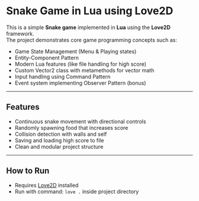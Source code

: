 # Snake Game in Lua using Love2D

This is a simple **Snake game** implemented in **Lua** using the **Love2D** framework.  
The project demonstrates core game programming concepts such as:

- Game State Management (Menu & Playing states)  
- Entity-Component Pattern  
- Modern Lua features (like file handling for high score)  
- Custom Vector2 class with metamethods for vector math  
- Input handling using Command Pattern  
- Event system implementing Observer Pattern (bonus)

---

## Features

- Continuous snake movement with directional controls  
- Randomly spawning food that increases score  
- Collision detection with walls and self  
- Saving and loading high score to file  
- Clean and modular project structure  

---

## How to Run

- Requires [Love2D](https://love2d.org/) installed  
- Run with command: `love .` inside project directory  

